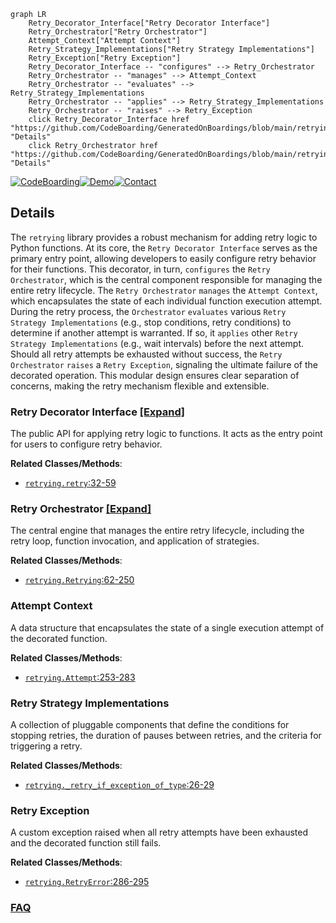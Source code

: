 ```mermaid
graph LR
    Retry_Decorator_Interface["Retry Decorator Interface"]
    Retry_Orchestrator["Retry Orchestrator"]
    Attempt_Context["Attempt Context"]
    Retry_Strategy_Implementations["Retry Strategy Implementations"]
    Retry_Exception["Retry Exception"]
    Retry_Decorator_Interface -- "configures" --> Retry_Orchestrator
    Retry_Orchestrator -- "manages" --> Attempt_Context
    Retry_Orchestrator -- "evaluates" --> Retry_Strategy_Implementations
    Retry_Orchestrator -- "applies" --> Retry_Strategy_Implementations
    Retry_Orchestrator -- "raises" --> Retry_Exception
    click Retry_Decorator_Interface href "https://github.com/CodeBoarding/GeneratedOnBoardings/blob/main/retrying/Retry_Decorator_Interface.md" "Details"
    click Retry_Orchestrator href "https://github.com/CodeBoarding/GeneratedOnBoardings/blob/main/retrying/Retry_Orchestrator.md" "Details"
```

[![CodeBoarding](https://img.shields.io/badge/Generated%20by-CodeBoarding-9cf?style=flat-square)](https://github.com/CodeBoarding/GeneratedOnBoardings)[![Demo](https://img.shields.io/badge/Try%20our-Demo-blue?style=flat-square)](https://www.codeboarding.org/demo)[![Contact](https://img.shields.io/badge/Contact%20us%20-%20contact@codeboarding.org-lightgrey?style=flat-square)](mailto:contact@codeboarding.org)

## Details

The `retrying` library provides a robust mechanism for adding retry logic to Python functions. At its core, the `Retry Decorator Interface` serves as the primary entry point, allowing developers to easily configure retry behavior for their functions. This decorator, in turn, `configures` the `Retry Orchestrator`, which is the central component responsible for managing the entire retry lifecycle. The `Retry Orchestrator` `manages` the `Attempt Context`, which encapsulates the state of each individual function execution attempt. During the retry process, the `Orchestrator` `evaluates` various `Retry Strategy Implementations` (e.g., stop conditions, retry conditions) to determine if another attempt is warranted. If so, it `applies` other `Retry Strategy Implementations` (e.g., wait intervals) before the next attempt. Should all retry attempts be exhausted without success, the `Retry Orchestrator` `raises` a `Retry Exception`, signaling the ultimate failure of the decorated operation. This modular design ensures clear separation of concerns, making the retry mechanism flexible and extensible.

### Retry Decorator Interface [[Expand]](./Retry_Decorator_Interface.md)
The public API for applying retry logic to functions. It acts as the entry point for users to configure retry behavior.


**Related Classes/Methods**:

- <a href="https://github.com/rholder/retrying/blob/master/retrying.py#L32-L59" target="_blank" rel="noopener noreferrer">`retrying.retry`:32-59</a>


### Retry Orchestrator [[Expand]](./Retry_Orchestrator.md)
The central engine that manages the entire retry lifecycle, including the retry loop, function invocation, and application of strategies.


**Related Classes/Methods**:

- <a href="https://github.com/rholder/retrying/blob/master/retrying.py#L62-L250" target="_blank" rel="noopener noreferrer">`retrying.Retrying`:62-250</a>


### Attempt Context
A data structure that encapsulates the state of a single execution attempt of the decorated function.


**Related Classes/Methods**:

- <a href="https://github.com/rholder/retrying/blob/master/retrying.py#L253-L283" target="_blank" rel="noopener noreferrer">`retrying.Attempt`:253-283</a>


### Retry Strategy Implementations
A collection of pluggable components that define the conditions for stopping retries, the duration of pauses between retries, and the criteria for triggering a retry.


**Related Classes/Methods**:

- <a href="https://github.com/rholder/retrying/blob/master/retrying.py#L26-L29" target="_blank" rel="noopener noreferrer">`retrying._retry_if_exception_of_type`:26-29</a>


### Retry Exception
A custom exception raised when all retry attempts have been exhausted and the decorated function still fails.


**Related Classes/Methods**:

- <a href="https://github.com/rholder/retrying/blob/master/retrying.py#L286-L295" target="_blank" rel="noopener noreferrer">`retrying.RetryError`:286-295</a>




### [FAQ](https://github.com/CodeBoarding/GeneratedOnBoardings/tree/main?tab=readme-ov-file#faq)